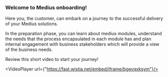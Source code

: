 ### Welcome to Medius onboarding!

Here you, the customer, can embark on a journey to the successful delivery of your Medius solutions. 

In the preparation phase, you can learn about medius modules, understand the needs that the process encapsulated in each module has and plan internal engagement with business stakeholders which will provide a view of the business needs.   

Review this short video to start your journey! 

<VideoPlayer url={"https://fast.wistia.net/embed/iframe/bgevqxksym"}/>
